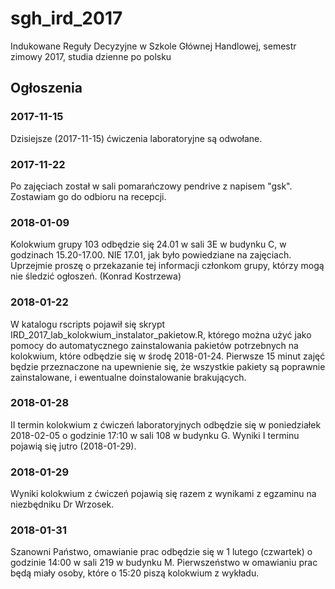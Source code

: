 # sgh_ird_2017
Indukowane Reguły Decyzyjne w Szkole Głównej Handlowej, semestr zimowy 2017, studia dzienne po polsku

## Ogłoszenia

### 2017-11-15
Dzisiejsze (2017-11-15) ćwiczenia laboratoryjne są odwołane.

### 2017-11-22
Po zajęciach został w sali pomarańczowy pendrive z napisem "gsk". Zostawiam go do odbioru na recepcji.

### 2018-01-09
Kolokwium grupy 103 odbędzie się 24.01 w sali 3E w budynku C, w godzinach 15.20-17.00. NIE 17.01, jak było powiedziane na zajęciach. Uprzejmie proszę o przekazanie tej informacji członkom grupy, którzy mogą nie śledzić ogłoszeń. (Konrad Kostrzewa)

### 2018-01-22
W katalogu rscripts pojawił się skrypt IRD_2017_lab_kolokwium_instalator_pakietow.R, którego można użyć jako pomocy do automatycznego zainstalowania pakietów potrzebnych na kolokwium, które odbędzie się w środę 2018-01-24. Pierwsze 15 minut zajęć będzie przeznaczone na upewnienie się, że wszystkie pakiety są poprawnie zainstalowane, i ewentualne doinstalowanie brakujących.

### 2018-01-28
II termin kolokwium z ćwiczeń laboratoryjnych odbędzie się w poniedziałek 2018-02-05 o godzinie 17:10 w sali 108 w budynku G. Wyniki I terminu pojawią się jutro (2018-01-29).

### 2018-01-29
Wyniki kolokwium z ćwiczeń pojawią się razem z wynikami z egzaminu na niezbędniku Dr Wrzosek.

### 2018-01-31
Szanowni Państwo,
omawianie prac odbędzie się w 1 lutego (czwartek) o godzinie 14:00 w sali 219 w budynku M. Pierwszeństwo w omawianiu prac będą miały osoby, które o 15:20 piszą kolokwium z wykładu. 
